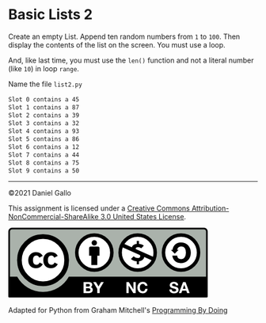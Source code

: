 # Basic Lists 2


Create an empty List. Append ten random numbers from `1` to `100`. Then display the contents of the list on the screen. You must use a loop.

And, like last time, you must use the `len()` function and not a literal number (like `10`) in loop `range`.

Name the file `list2.py`

```
Slot 0 contains a 45
Slot 1 contains a 87
Slot 2 contains a 39
Slot 3 contains a 32
Slot 4 contains a 93
Slot 5 contains a 86
Slot 6 contains a 12
Slot 7 contains a 44
Slot 8 contains a 75
Slot 9 contains a 50
```

---


©2021 Daniel Gallo


This assignment is licensed under a
[Creative Commons Attribution-NonCommercial-ShareAlike 3.0 United States License](https://creativecommons.org/licenses/by-nc-sa/3.0/us/deed.en_US).  

![Creative Commons License](images/by-nc-sa.png)





Adapted for Python from Graham Mitchell's [Programming By Doing](https://programmingbydoing.com/)
